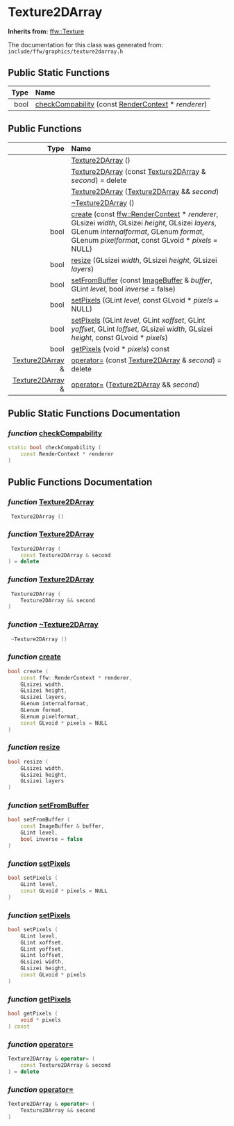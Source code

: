Texture2DArray
===================================


**Inherits from:** [ffw::Texture](ffw_Texture.html)

The documentation for this class was generated from: `include/ffw/graphics/texture2darray.h`



## Public Static Functions

| Type | Name |
| -------: | :------- |
|  bool | [checkCompability](#7e2e9515) (const [RenderContext](ffw_RenderContext.html) * _renderer_)  |


## Public Functions

| Type | Name |
| -------: | :------- |
|   | [Texture2DArray](#edb15815) ()  |
|   | [Texture2DArray](#16e0c0c5) (const [Texture2DArray](ffw_Texture2DArray.html) & _second_) = delete  |
|   | [Texture2DArray](#4f8e35bf) ([Texture2DArray](ffw_Texture2DArray.html) && _second_)  |
|   | [~Texture2DArray](#ec5d141a) ()  |
|  bool | [create](#d3f89690) (const [ffw::RenderContext](ffw_RenderContext.html) * _renderer_, GLsizei _width_, GLsizei _height_, GLsizei _layers_, GLenum _internalformat_, GLenum _format_, GLenum _pixelformat_, const GLvoid * _pixels_ = NULL)  |
|  bool | [resize](#bea09c02) (GLsizei _width_, GLsizei _height_, GLsizei _layers_)  |
|  bool | [setFromBuffer](#c7317716) (const [ImageBuffer](ffw_ImageBuffer.html) & _buffer_, GLint _level_, bool _inverse_ = false)  |
|  bool | [setPixels](#044eeef3) (GLint _level_, const GLvoid * _pixels_ = NULL)  |
|  bool | [setPixels](#39f9a304) (GLint _level_, GLint _xoffset_, GLint _yoffset_, GLint _loffset_, GLsizei _width_, GLsizei _height_, const GLvoid * _pixels_)  |
|  bool | [getPixels](#d960542b) (void * _pixels_) const  |
|  [Texture2DArray](ffw_Texture2DArray.html) & | [operator=](#0a941818) (const [Texture2DArray](ffw_Texture2DArray.html) & _second_) = delete  |
|  [Texture2DArray](ffw_Texture2DArray.html) & | [operator=](#c66d14d9) ([Texture2DArray](ffw_Texture2DArray.html) && _second_)  |


## Public Static Functions Documentation

### _function_ <a id="7e2e9515" href="#7e2e9515">checkCompability</a>

```cpp
static bool checkCompability (
    const RenderContext * renderer
) 
```





## Public Functions Documentation

### _function_ <a id="edb15815" href="#edb15815">Texture2DArray</a>

```cpp
 Texture2DArray () 
```



### _function_ <a id="16e0c0c5" href="#16e0c0c5">Texture2DArray</a>

```cpp
 Texture2DArray (
    const Texture2DArray & second
) = delete 
```



### _function_ <a id="4f8e35bf" href="#4f8e35bf">Texture2DArray</a>

```cpp
 Texture2DArray (
    Texture2DArray && second
) 
```



### _function_ <a id="ec5d141a" href="#ec5d141a">~Texture2DArray</a>

```cpp
 ~Texture2DArray () 
```



### _function_ <a id="d3f89690" href="#d3f89690">create</a>

```cpp
bool create (
    const ffw::RenderContext * renderer,
    GLsizei width,
    GLsizei height,
    GLsizei layers,
    GLenum internalformat,
    GLenum format,
    GLenum pixelformat,
    const GLvoid * pixels = NULL
) 
```



### _function_ <a id="bea09c02" href="#bea09c02">resize</a>

```cpp
bool resize (
    GLsizei width,
    GLsizei height,
    GLsizei layers
) 
```



### _function_ <a id="c7317716" href="#c7317716">setFromBuffer</a>

```cpp
bool setFromBuffer (
    const ImageBuffer & buffer,
    GLint level,
    bool inverse = false
) 
```



### _function_ <a id="044eeef3" href="#044eeef3">setPixels</a>

```cpp
bool setPixels (
    GLint level,
    const GLvoid * pixels = NULL
) 
```



### _function_ <a id="39f9a304" href="#39f9a304">setPixels</a>

```cpp
bool setPixels (
    GLint level,
    GLint xoffset,
    GLint yoffset,
    GLint loffset,
    GLsizei width,
    GLsizei height,
    const GLvoid * pixels
) 
```



### _function_ <a id="d960542b" href="#d960542b">getPixels</a>

```cpp
bool getPixels (
    void * pixels
) const 
```



### _function_ <a id="0a941818" href="#0a941818">operator=</a>

```cpp
Texture2DArray & operator= (
    const Texture2DArray & second
) = delete 
```



### _function_ <a id="c66d14d9" href="#c66d14d9">operator=</a>

```cpp
Texture2DArray & operator= (
    Texture2DArray && second
) 
```





